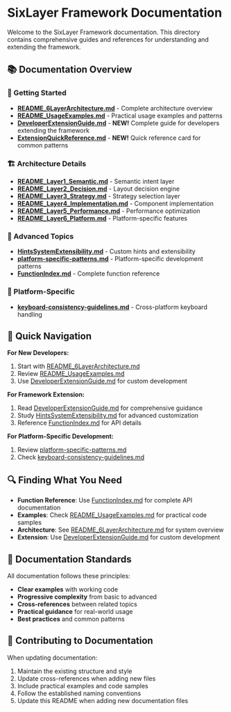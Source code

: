 # SixLayer Framework Documentation

Welcome to the SixLayer Framework documentation. This directory contains comprehensive guides and references for understanding and extending the framework.

## 📚 Documentation Overview

### 🚀 Getting Started
- **[README_6LayerArchitecture.md](README_6LayerArchitecture.md)** - Complete architecture overview
- **[README_UsageExamples.md](README_UsageExamples.md)** - Practical usage examples and patterns
- **[DeveloperExtensionGuide.md](DeveloperExtensionGuide.md)** - **NEW!** Complete guide for developers extending the framework
- **[ExtensionQuickReference.md](ExtensionQuickReference.md)** - **NEW!** Quick reference card for common patterns

### 🏗️ Architecture Details
- **[README_Layer1_Semantic.md](README_Layer1_Semantic.md)** - Semantic intent layer
- **[README_Layer2_Decision.md](README_Layer2_Decision.md)** - Layout decision engine
- **[README_Layer3_Strategy.md](README_Layer3_Strategy.md)** - Strategy selection layer
- **[README_Layer4_Implementation.md](README_Layer4_Implementation.md)** - Component implementation
- **[README_Layer5_Performance.md](README_Layer5_Performance.md)** - Performance optimization
- **[README_Layer6_Platform.md](README_Layer6_Platform.md)** - Platform-specific features

### 🔧 Advanced Topics
- **[HintsSystemExtensibility.md](HintsSystemExtensibility.md)** - Custom hints and extensibility
- **[platform-specific-patterns.md](platform-specific-patterns.md)** - Platform-specific development patterns
- **[FunctionIndex.md](FunctionIndex.md)** - Complete function reference


### 📱 Platform-Specific
- **[keyboard-consistency-guidelines.md](keyboard-consistency-guidelines.md)** - Cross-platform keyboard handling


## 🎯 Quick Navigation

**For New Developers:**
1. Start with [README_6LayerArchitecture.md](README_6LayerArchitecture.md)
2. Review [README_UsageExamples.md](README_UsageExamples.md)
3. Use [DeveloperExtensionGuide.md](DeveloperExtensionGuide.md) for custom development

**For Framework Extension:**
1. Read [DeveloperExtensionGuide.md](DeveloperExtensionGuide.md) for comprehensive guidance
2. Study [HintsSystemExtensibility.md](HintsSystemExtensibility.md) for advanced customization
3. Reference [FunctionIndex.md](FunctionIndex.md) for API details

**For Platform-Specific Development:**
1. Review [platform-specific-patterns.md](platform-specific-patterns.md)
2. Check [keyboard-consistency-guidelines.md](keyboard-consistency-guidelines.md)

## 🔍 Finding What You Need

- **Function Reference**: Use [FunctionIndex.md](FunctionIndex.md) for complete API documentation
- **Examples**: Check [README_UsageExamples.md](README_UsageExamples.md) for practical code samples
- **Architecture**: See [README_6LayerArchitecture.md](README_6LayerArchitecture.md) for system overview
- **Extension**: Use [DeveloperExtensionGuide.md](DeveloperExtensionGuide.md) for custom development

## 📖 Documentation Standards

All documentation follows these principles:
- **Clear examples** with working code
- **Progressive complexity** from basic to advanced
- **Cross-references** between related topics
- **Practical guidance** for real-world usage
- **Best practices** and common patterns

## 🤝 Contributing to Documentation

When updating documentation:
1. Maintain the existing structure and style
2. Update cross-references when adding new files
3. Include practical examples and code samples
4. Follow the established naming conventions
5. Update this README when adding new documentation files
